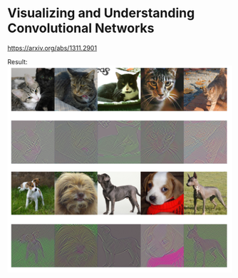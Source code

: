 # Visualizing and Understanding Convolutional Networks
https://arxiv.org/abs/1311.2901

Result:
![alt text](https://github.com/pseulki/Deep-Learning-Paper/blob/master/4_DeconvNet/image/deconv.png)
